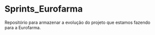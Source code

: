 # Sprints_Eurofarma
Repositório para armazenar a evolução do projeto que estamos fazendo para a Eurofarma.
